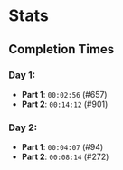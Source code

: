 # Stats

## Completion Times
### Day 1:
- **Part 1**: `00:02:56` (#657)
- **Part 2**: `00:14:12` (#901)

### Day 2:
- **Part 1**: `00:04:07` (#94)
- **Part 2**: `00:08:14` (#272)

